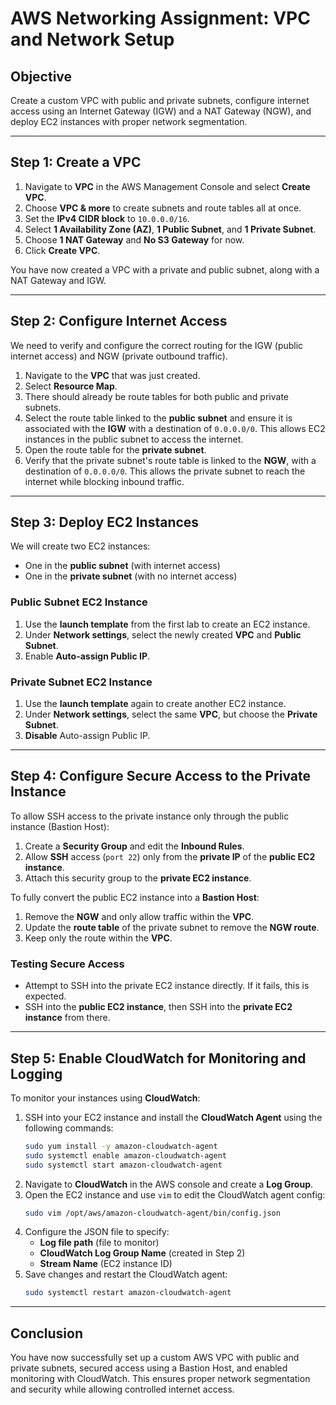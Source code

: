 # AWS Networking Assignment: VPC and Network Setup

## Objective
Create a custom VPC with public and private subnets, configure internet access using an Internet Gateway (IGW) and a NAT Gateway (NGW), and deploy EC2 instances with proper network segmentation.

---

## Step 1: Create a VPC
1. Navigate to **VPC** in the AWS Management Console and select **Create VPC**.
2. Choose **VPC & more** to create subnets and route tables all at once.
3. Set the **IPv4 CIDR block** to `10.0.0.0/16`.
4. Select **1 Availability Zone (AZ)**, **1 Public Subnet**, and **1 Private Subnet**.
5. Choose **1 NAT Gateway** and **No S3 Gateway** for now.
6. Click **Create VPC**.

You have now created a VPC with a private and public subnet, along with a NAT Gateway and IGW.

---

## Step 2: Configure Internet Access
We need to verify and configure the correct routing for the IGW (public internet access) and NGW (private outbound traffic).

1. Navigate to the **VPC** that was just created.
2. Select **Resource Map**.
3. There should already be route tables for both public and private subnets.
4. Select the route table linked to the **public subnet** and ensure it is associated with the **IGW** with a destination of `0.0.0.0/0`. This allows EC2 instances in the public subnet to access the internet.
5. Open the route table for the **private subnet**.
6. Verify that the private subnet's route table is linked to the **NGW**, with a destination of `0.0.0.0/0`. This allows the private subnet to reach the internet while blocking inbound traffic.

---

## Step 3: Deploy EC2 Instances
We will create two EC2 instances:
- One in the **public subnet** (with internet access)
- One in the **private subnet** (with no internet access)

### Public Subnet EC2 Instance
1. Use the **launch template** from the first lab to create an EC2 instance.
2. Under **Network settings**, select the newly created **VPC** and **Public Subnet**.
3. Enable **Auto-assign Public IP**.

### Private Subnet EC2 Instance
1. Use the **launch template** again to create another EC2 instance.
2. Under **Network settings**, select the same **VPC**, but choose the **Private Subnet**.
3. **Disable** Auto-assign Public IP.

---

## Step 4: Configure Secure Access to the Private Instance
To allow SSH access to the private instance only through the public instance (Bastion Host):

1. Create a **Security Group** and edit the **Inbound Rules**.
2. Allow **SSH** access (`port 22`) only from the **private IP** of the **public EC2 instance**.
3. Attach this security group to the **private EC2 instance**.

To fully convert the public EC2 instance into a **Bastion Host**:

1. Remove the **NGW** and only allow traffic within the **VPC**.
2. Update the **route table** of the private subnet to remove the **NGW route**.
3. Keep only the route within the **VPC**.

### Testing Secure Access
- Attempt to SSH into the private EC2 instance directly. If it fails, this is expected.
- SSH into the **public EC2 instance**, then SSH into the **private EC2 instance** from there.

---

## Step 5: Enable CloudWatch for Monitoring and Logging
To monitor your instances using **CloudWatch**:

1. SSH into your EC2 instance and install the **CloudWatch Agent** using the following commands:
   ```sh
   sudo yum install -y amazon-cloudwatch-agent
   sudo systemctl enable amazon-cloudwatch-agent
   sudo systemctl start amazon-cloudwatch-agent
   ```
2. Navigate to **CloudWatch** in the AWS console and create a **Log Group**.
3. Open the EC2 instance and use `vim` to edit the CloudWatch agent config:
   ```sh
   sudo vim /opt/aws/amazon-cloudwatch-agent/bin/config.json
   ```
4. Configure the JSON file to specify:
   - **Log file path** (file to monitor)
   - **CloudWatch Log Group Name** (created in Step 2)
   - **Stream Name** (EC2 instance ID)
5. Save changes and restart the CloudWatch agent:
   ```sh
   sudo systemctl restart amazon-cloudwatch-agent
   ```

---

## Conclusion
You have now successfully set up a custom AWS VPC with public and private subnets, secured access using a Bastion Host, and enabled monitoring with CloudWatch. This ensures proper network segmentation and security while allowing controlled internet access.
